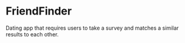 # FriendFinder
Dating app that requires users to take a survey and matches a similar results to each other.
